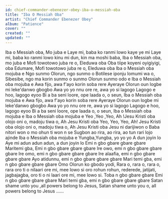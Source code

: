 ```yaml
---
id: chief-commander-ebenezer-obey-iba-o-messiah-oba
title: "Iba O Messiah Oba"
artist: "Chief Commander Ebenezer Obey"
album: "Patience"
cover: ""
created: ""
updated: ""
---
```


Iba o Messiah oba, Mo juba e
Laye mi, baba ko ranmi lowo kaye ye mi
Laye mi, baba ko ranmi lowo kinu mi dun, kin ma moshi baba,
Iba o Messiah oba, mo juba e
Mofi towotowo juba re o, Eleduwa oba
Oba tiipe koyeni
oyigiyigi, oba Edumare,
Mofi towotowo juba re o, Eleduwa oba
Iba o Messiah oba mojuba e
Ngo sunmo Olorun, ngo sunmo o
Botilese iponju lomumi wa o,
Sibesibe, ngo ma korin sunmo o sunmo
Olorun sunmo odo e
Iba o Messiah oba mojuba e
Awa fijo, awa f'ayo korin soba rere
Ayeraye Olorun oun logbe mi
leke'danwo gbogbo
Awa yo yo nnu ore re, awa yo si lagogo
Lagogo e hoo, lagogo eyoo
Bi a ba seni loore, ope laada o,  o seun,
Iba o Messiah oba mojuba e
Awa fijo, awa f'ayo korin soba rere
Ayeraye Olorun oun logbe mi leke'danwo gbogbo
Awa yo yo nnu ore re, awa yo si lagogo
Lagogo e hoo, lagogo eyoo
Bi a ba seni loore, ope laada o,  o seun,
Iba o Messiah oba mojuba e
Iba o Messiah oba mojuba e
Yeo ,Yeo ,Yeo, Ah !Jesu Kristi oba
olojo oni o, madoju tiwa o,
Ah Jesu Kristi oba
Yeo, Yeo, Yeo, Ah! Jesu Kristi oba
olojo oni o, madoju tiwa o,
Ah Jesu Kristi oba
Jesu ni darijiwon o Baba nitori won o mo ohun ti won n se
Sugbon ao rira, ao rira, ao tun rari lojo ajinde
Iba o Messiah oba mojuba e
Yungba,Yungba, yo yo yo
A dun joyin lo
Aye mi adun adun adun, a dun joyin lo
Emi n gbo gbare gbare gbare
Maritemi gba, Emi n gbo gbare gbare gbare
Ire owo, emi n gbo gbare gbare gbare
Ire omo, emi n gbo gbare gbare gbare
Ire alaafia, emi n gbo gbare gbare gbare Ayo atidunnu, emi n gbo gbare gbare gbare
Mari temi gba, emi n gbo gbare gbare gbare
Omo Olorun ko gbodo yodi,
Rara o, rara o, rara o, rara
oro ti o nilaari ore mi, mee lowo si
oro rohun rohun, rederede, jatijati, jagbajagba,
oro ti o ni laari ore mi, mee lowo si.
Toba n gbo gbare gbare
Emi n gbo gbare gbare gbare
Mari temi gba, emi n gbo gbare gbare gbare
Satan shame unto you ,all powers belong to Jesus,
Satan shame unto you o, all powers belong to Jesus ......